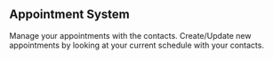 ## Appointment System
Manage your appointments with the contacts. Create/Update new appointments by looking at your current schedule with your contacts.

